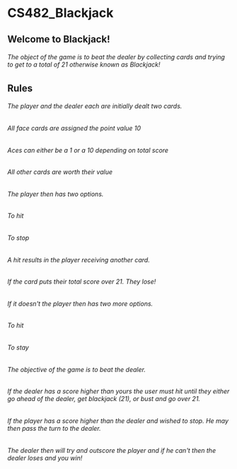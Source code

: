 # CS482_Blackjack
## Welcome to Blackjack!
###### The object of the game is to beat the dealer by collecting cards and trying to get to a total of 21 otherwise known as Blackjack!

## Rules
###### The player and the dealer each are initially dealt two cards.
###### All face cards are assigned the point value 10
###### Aces can either be a 1 or a 10 depending on total score
###### All other cards are worth their value
###### The player then has two options.
######  To hit
######  To stop
###### A hit results in the player receiving another card.
###### If the card puts their total score over 21. They lose!
###### If it doesn't the player then has two more options.
######  To hit
######  To stay
###### The objective of the game is to beat the dealer.
###### If the dealer has a score higher than yours the user must hit until they either go ahead of the dealer, get blackjack (21), or bust and go over 21.
###### If the player has a score higher than the dealer and wished to stop. He may then pass the turn to the dealer.
###### The dealer then will try and outscore the player and if he can't then the dealer loses and you win!
